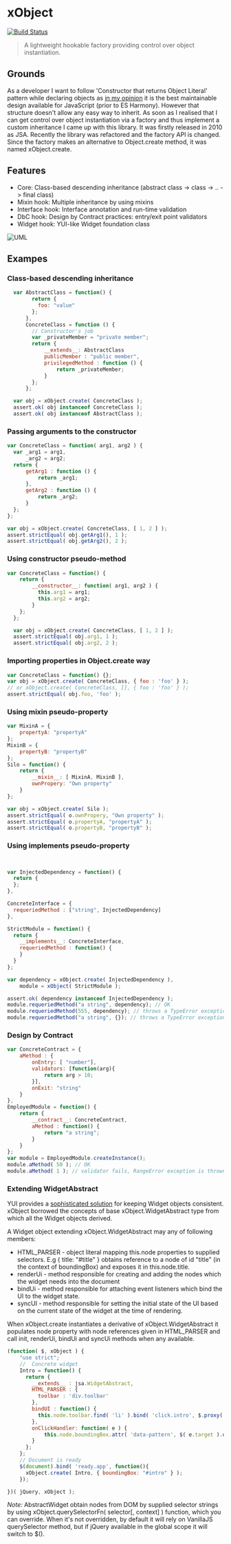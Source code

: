 # xObject
[![Build Status](https://travis-ci.org/dsheiko/xObject.png)](https://travis-ci.org/dsheiko/xObject)
> A lightweight hookable factory providing control over object instantiation.


## Grounds

As a developer I want to follow 'Constructor that returns Object Literal' pattern while declaring objects as
[in my opinion](http://dsheiko.com/weblog/js-application-design/) it is the best maintainable design available for JavaScript (prior to ES Harmony).
However that structure doesn't allow any easy way to inherit.  As soon as I realised that I can get control over object instantiation via a factory and thus implement a custom inheritance I came up with this library. It was firstly released in 2010 as JSA. Recently the library was refactored and the factory API is changed. Since the factory makes an alternative to Object.create method, it was named xObject.create.

## Features
* Core: Class-based descending inheritance (abstract class -> class -> .. -> final class)
* Mixin hook: Multiple inheritance by using mixins
* Interface hook: Interface annotation and run-time validation
* DbC hook: Design by Contract practices: entry/exit point validators
* Widget hook: YUI-like Widget foundation class

![UML](https://github.com/dsheiko/xObject/raw/master/doc/uml-overview.png)


## Exampes

### Class-based descending inheritance

```javascript
  var AbstractClass = function() {
        return {
          foo: "value"
        };
      },
      ConcreteClass = function () {
        // Constructor's job
        var _privateMember = "private member";
        return {
            __extends__: AbstractClass
            publicMember : "public member",
            privilegedMethod : function () {
                return _privateMember;
            }
        };
      };

  var obj = xObject.create( ConcreteClass );
  assert.ok( obj instanceof ConcreteClass );
  assert.ok( obj instanceof AbstractClass );
```

### Passing arguments to the constructor

```javascript
var ConcreteClass = function( arg1, arg2 ) {
  var _arg1 = arg1,
      _arg2 = arg2;
  return {
      getArg1 : function () {
          return _arg1;
      },
      getArg2 : function () {
          return _arg2;
      }
  };
};

var obj = xObject.create( ConcreteClass, [ 1, 2 ] );
assert.strictEqual( obj.getArg1(), 1 );
assert.strictEqual( obj.getArg2(), 2 );
```

### Using __constructor__ pseudo-method

```javascript
var ConcreteClass = function() {
    return {
        __constructor__: function( arg1, arg2 ) {
          this.arg1 = arg1;
          this.arg2 = arg2;
        }
    };
  };

  var obj = xObject.create( ConcreteClass, [ 1, 2 ] );
  assert.strictEqual( obj.arg1, 1 );
  assert.strictEqual( obj.arg2, 2 );
```

### Importing properties in Object.create way

```javascript
var ConcreteClass = function() {};
var obj = xObject.create( ConcreteClass, { foo : 'foo' } );
// or xObject.create( ConcreteClass, [], { foo : 'foo' } );
assert.strictEqual( obj.foo, 'foo' );
```

### Using __mixin__ pseudo-property

```javascript
var MixinA = {
    propertyA: "propertyA"
};
MixinB = {
    propertyB: "propertyB"
};
Silo = function() {
    return {
        __mixin__: [ MixinA, MixinB ],
        ownPropery: "Own property"
    }
};

var obj = xObject.create( Silo );
assert.strictEqual( o.ownPropery, "Own property" );
assert.strictEqual( o.propertyA, "propertyA" );
assert.strictEqual( o.propertyB, "propertyB" );
```


### Using __implements__ pseudo-property

```javascript


var InjectedDependency = function() {
  return {
  };
},

ConcreteInterface = {
  requeriedMethod : ["string", InjectedDependency]
},

StrictModule = function() {
  return {
    __implements__: ConcreteInterface,
    requeriedMethod : function() {
    }
  }
};

var dependency = xObject.create( InjectedDependency ),
    module = xObject( StrictModule );

assert.ok( dependency instanceof InjectedDependency );
module.requeriedMethod("a string", dependency); // OK
module.requeriedMethod(555, dependency); // throws a TypeError exception
module.requeriedMethod("a string", {}); // throws a TypeError exception

```



### Design by Contract

```javascript
var ConcreteContract = {
    aMethod : {
        onEntry: [ "number"],
        validators: [function(arg){
            return arg > 10;
        }],
        onExit: "string"
    }
},
EmployedModule = function() {
    return {
        __contract__: ConcreteContract,
        aMethod : function() {
            return "a string";
        }
    }
};
var module = EmployedModule.createInstance();
module.aMethod( 50 ); // OK
module.aMethod( 1 ); // validator fails, RangeError exception is thrown

```

### Extending WidgetAbstract

YUI provides a [sophisticated solution](http://yuilibrary.com/yui/docs/widget/) for keeping Widget objects consistent. xObject borrowed the concepts of base xObject.WidgetAbstract type from which all the Widget objects derived.

A Widget object extending xObject.WidgetAbstract may any of following members:
﻿
* HTML_PARSER - object literal mapping this.node properties to supplied selectors. E.g { title: "#title" } obtains reference to a node of id "title" (in the context of boundingBox) and exposes it in this.node.title.
* renderUi - method responsible for creating and adding the nodes which the widget needs into the document 
* bindUi - method responsible for attaching event listeners which bind the UI to the widget state. 
* syncUI - method responsible for setting the initial state of the UI based on the current state of the widget at the time of rendering.

When xObject.create instantiates a derivative of  xObject.WidgetAbstract it populates node property with node references given in HTML_PARSER and call init, renderUi, bindUi and syncUi methods when any available.

```javascript
(function( $, xObject ) {
    "use strict";
    //  Concrete widget
    Intro = function() {
      return {
        __extends__ : jsa.WidgetAbstract,
        HTML_PARSER : {
          toolbar : 'div.toolbar'
        },
        bindUI : function() {
          this.node.toolbar.find( 'li' ).bind( 'click.intro', $.proxy( this.onClickHandler, this) );
        },
        onClickHandler: function( e ) {
            this.node.boundingBox.attr( 'data-pattern', $( e.target ).data( 'id' ) );
        }
      };
    };
    // Document is ready
    $(document).bind( 'ready.app', function(){
      xObject.create( Intro, { boundingBox: "#intro" } );
    });

})( jQuery, xObject );

```

*Note:*  AbstractWidget obtain nodes from DOM by supplied selector strings by using xObject.querySelectorFn( selector[, context] ) function, which you can override.
When it's not overridden, by default it will rely on VanillaJS querySelector method, but if jQuery available in the global scope it will switch to $().

